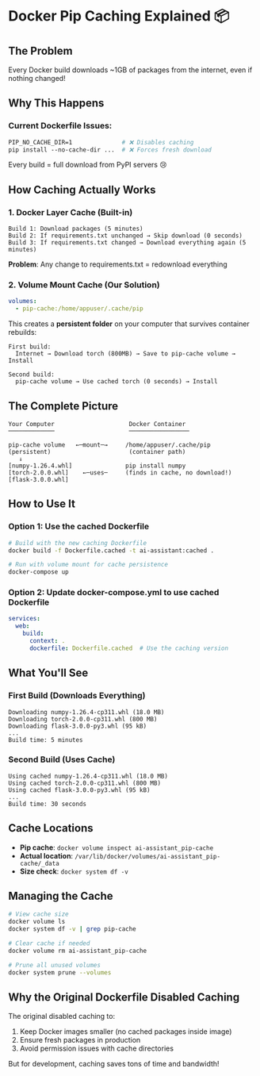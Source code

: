 # Docker Pip Caching Explained 📦

## The Problem
Every Docker build downloads ~1GB of packages from the internet, even if nothing changed!

## Why This Happens

### Current Dockerfile Issues:
```dockerfile
PIP_NO_CACHE_DIR=1              # ❌ Disables caching
pip install --no-cache-dir ...  # ❌ Forces fresh download
```

Every build = full download from PyPI servers 😢

## How Caching Actually Works

### 1. **Docker Layer Cache** (Built-in)
```
Build 1: Download packages (5 minutes)
Build 2: If requirements.txt unchanged → Skip download (0 seconds)
Build 3: If requirements.txt changed → Download everything again (5 minutes)
```

**Problem**: Any change to requirements.txt = redownload everything

### 2. **Volume Mount Cache** (Our Solution)
```yaml
volumes:
  - pip-cache:/home/appuser/.cache/pip
```

This creates a **persistent folder** on your computer that survives container rebuilds:

```
First build:
  Internet → Download torch (800MB) → Save to pip-cache volume → Install

Second build:
  pip-cache volume → Use cached torch (0 seconds) → Install
```

## The Complete Picture

```
Your Computer                     Docker Container
─────────────                     ─────────────────
                                  
pip-cache volume   ←─mount─→     /home/appuser/.cache/pip
(persistent)                      (container path)
   ↓
[numpy-1.26.4.whl]               pip install numpy
[torch-2.0.0.whl]    ←─uses─     (finds in cache, no download!)
[flask-3.0.0.whl]
```

## How to Use It

### Option 1: Use the cached Dockerfile
```bash
# Build with the new caching Dockerfile
docker build -f Dockerfile.cached -t ai-assistant:cached .

# Run with volume mount for cache persistence
docker-compose up
```

### Option 2: Update docker-compose.yml to use cached Dockerfile
```yaml
services:
  web:
    build:
      context: .
      dockerfile: Dockerfile.cached  # Use the caching version
```

## What You'll See

### First Build (Downloads Everything)
```
Downloading numpy-1.26.4-cp311.whl (18.0 MB)
Downloading torch-2.0.0-cp311.whl (800 MB)
Downloading flask-3.0.0-py3.whl (95 kB)
...
Build time: 5 minutes
```

### Second Build (Uses Cache)
```
Using cached numpy-1.26.4-cp311.whl (18.0 MB)
Using cached torch-2.0.0-cp311.whl (800 MB)
Using cached flask-3.0.0-py3.whl (95 kB)
...
Build time: 30 seconds
```

## Cache Locations

- **Pip cache**: `docker volume inspect ai-assistant_pip-cache`
- **Actual location**: `/var/lib/docker/volumes/ai-assistant_pip-cache/_data`
- **Size check**: `docker system df -v`

## Managing the Cache

```bash
# View cache size
docker volume ls
docker system df -v | grep pip-cache

# Clear cache if needed
docker volume rm ai-assistant_pip-cache

# Prune all unused volumes
docker system prune --volumes
```

## Why the Original Dockerfile Disabled Caching

The original disabled caching to:
1. Keep Docker images smaller (no cached packages inside image)
2. Ensure fresh packages in production
3. Avoid permission issues with cache directories

But for development, caching saves tons of time and bandwidth!